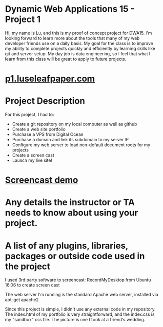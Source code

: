 # Dynamic Web Applications 15 - Project 1

Hi, my name is Lu, and this is my proof of concept project for DWA15. I'm looking forward to learn more about the tools that many of my web developer friends use on a daily basis. My goal for the class is to improve my ability to complete projects quickly and efficiently by learning skills like git and server setup. My day job is data engineering, so I feel that what I learn from this class will be great to apply to future projects. 

# [p1.luseleafpaper.com](p1.luseleafpaper.com)

# Project Description

For this project, I had to: 
- Create a git repository on my local computer as well as github 
- Create a web site portfolio 
- Purchase a VPS from Digital Ocean
- Purchase a domain and link its subdomain to my server IP 
- Configure my web server to load non-default document roots for my projects 
- Create a screen cast 
- Launch my live site! 

# [Screencast demo](www.youtube.com)

# Any details the instructor or TA needs to know about using your project.

# A list of any plugins, libraries, packages or outside code used in the project

I used 3rd party software to screencast:  RecordMyDesktop from Ubuntu 16.06 to create screen cast 

The web server I'm running is the standard Apache web server, installed via apt-get apache2 

Since this project is simple, I didn't use any external code in my repository. The index.html of my portfolio is very straightforward, and the index.css is my "sandbox" css file. The picture is one I took at a friend's wedding. 
